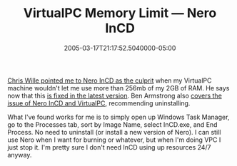 ﻿---
title: VirtualPC Memory Limit — Nero InCD
date: "2005-03-17T21:17:52.5040000-05:00"
description: Chris Wille pointed me to Nero InCD as the culprit when my
featuredImage: img/1848-featured.png
---

[Chris Wille pointed me to Nero InCD as the culprit](http://chrison.net/ct.ashx?id=35a8b116-3855-496f-8471-9803351c1f4e&url=http%3a%2f%2fchrison.net%2fPermaLink%2cguid%2c99df6f99-52c8-4cbd-992a-2dbb8472e9ae.aspx) when my VirtualPC machine wouldn't let me use more than 256mb of my 2GB of RAM. He says now that this [is fixed in the latest version](http://chrison.net/PermaLink,guid,35a8b116-3855-496f-8471-9803351c1f4e.aspx). Ben Armstrong also [covers the issue of Nero InCD and VirtualPC](http://blogs.msdn.com/virtual_pc_guy/archive/2005/01/18/355566.aspx), recommending uninstalling.

What I've found works for me is to simply open up Windows Task Manager, go to the Processes tab, sort by Image Name, select InCD.exe, and End Process. No need to uninstall (or install a new version of Nero). I can still use Nero when I want for burning or whatever, but when I'm doing VPC I just stop it. I'm pretty sure I don't need InCD using up resources 24/7 anyway.

